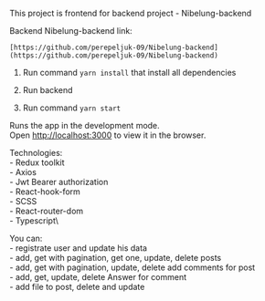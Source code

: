 This project is frontend for backend project - Nibelung-backend

Backend Nibelung-backend link:

    [https://github.com/perepeljuk-09/Nibelung-backend](https://github.com/perepeljuk-09/Nibelung-backend)

1) Run command `yarn install` that install all dependencies

2) Run backend

3) Run command `yarn start`

Runs the app in the development mode.\
Open [http://localhost:3000](http://localhost:3000) to view it in the browser.

Technologies:\
    - Redux toolkit\
    - Axios\
    - Jwt Bearer authorization\
    - React-hook-form\
    - SCSS\
    - React-router-dom\
    - Typescript\

You can:\
    - registrate user and update his data\
    - add, get with pagination, get one, update, delete posts\
    - add, get with pagination, update, delete add comments for post\
    - add, get, update, delete Answer for comment\
    - add file to post, delete and update

